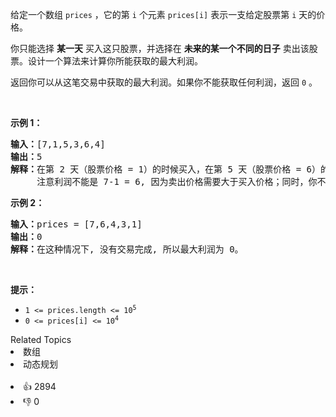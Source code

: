 <p>给定一个数组 <code>prices</code> ，它的第&nbsp;<code>i</code> 个元素&nbsp;<code>prices[i]</code> 表示一支给定股票第 <code>i</code> 天的价格。</p>

<p>你只能选择 <strong>某一天</strong> 买入这只股票，并选择在 <strong>未来的某一个不同的日子</strong> 卖出该股票。设计一个算法来计算你所能获取的最大利润。</p>

<p>返回你可以从这笔交易中获取的最大利润。如果你不能获取任何利润，返回 <code>0</code> 。</p>

<p>&nbsp;</p>

<p><strong>示例 1：</strong></p>

<pre>
<strong>输入：</strong>[7,1,5,3,6,4]
<strong>输出：</strong>5
<strong>解释：</strong>在第 2 天（股票价格 = 1）的时候买入，在第 5 天（股票价格 = 6）的时候卖出，最大利润 = 6-1 = 5 。
     注意利润不能是 7-1 = 6, 因为卖出价格需要大于买入价格；同时，你不能在买入前卖出股票。
</pre>

<p><strong>示例 2：</strong></p>

<pre>
<strong>输入：</strong>prices = [7,6,4,3,1]
<strong>输出：</strong>0
<strong>解释：</strong>在这种情况下, 没有交易完成, 所以最大利润为 0。
</pre>

<p>&nbsp;</p>

<p><strong>提示：</strong></p>

<ul> 
 <li><code>1 &lt;= prices.length &lt;= 10<sup>5</sup></code></li> 
 <li><code>0 &lt;= prices[i] &lt;= 10<sup>4</sup></code></li> 
</ul>

<div><div>Related Topics</div><div><li>数组</li><li>动态规划</li></div></div><br><div><li>👍 2894</li><li>👎 0</li></div>
